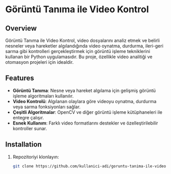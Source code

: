 # Görüntü Tanıma ile Video Kontrol

## Overview

Görüntü Tanıma ile Video Kontrol, video dosyalarını analiz etmek ve belirli nesneler veya hareketler algılandığında video oynatma, durdurma, ileri-geri sarma gibi kontrolleri gerçekleştirmek için görüntü işleme tekniklerini kullanan bir Python uygulamasıdır. Bu proje, özellikle video analitiği ve otomasyon projeleri için idealdir.

## Features

- **Görüntü Tanıma**: Nesne veya hareket algılama için gelişmiş görüntü işleme algoritmaları kullanılır.
- **Video Kontrolü**: Algılanan olaylara göre videoyu oynatma, durdurma veya sarma fonksiyonları sağlar.
- **Çeşitli Algoritmalar**: OpenCV ve diğer görüntü işleme kütüphaneleri ile entegre çalışır.
- **Esnek Kullanım**: Farklı video formatlarını destekler ve özelleştirilebilir kontroller sunar.

## Installation

1. Repozitoriyi klonlayın:
   ```bash
   git clone https://github.com/kullanici-adi/goruntu-tanima-ile-video-kontrol.git
